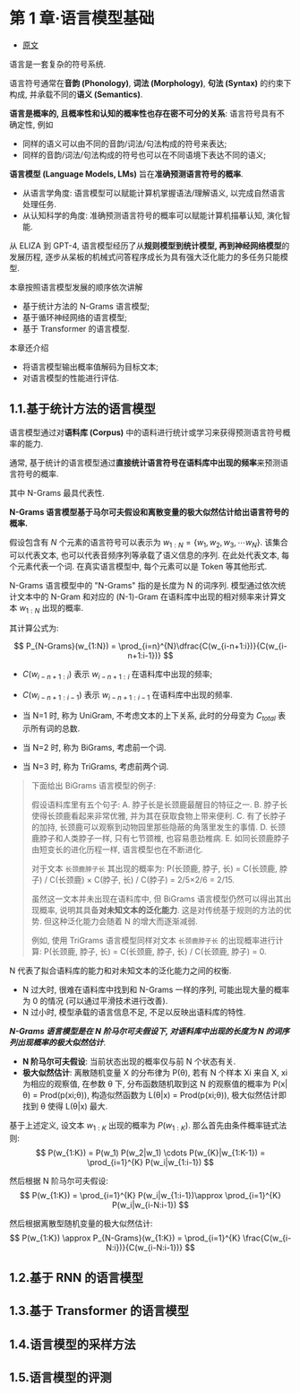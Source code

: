 # 第 1 章·语言模型基础

- [原文](https://github.com/ZJU-LLMs/Foundations-of-LLMs/blob/main/%E3%80%8A%E5%A4%A7%E6%A8%A1%E5%9E%8B%E5%9F%BA%E7%A1%80%E3%80%8B%E6%95%99%E6%9D%90/%E3%80%8A%E5%A4%A7%E6%A8%A1%E5%9E%8B%E5%9F%BA%E7%A1%80%E3%80%8B%E5%88%86%E7%AB%A0%E8%8A%82%E5%86%85%E5%AE%B9/%E7%AC%AC1%E7%AB%A0%20%E8%AF%AD%E8%A8%80%E6%A8%A1%E5%9E%8B%E5%9F%BA%E7%A1%80.pdf)

语言是一套复杂的符号系统.

语言符号通常在**音韵 (Phonology)**, **词法 (Morphology)**, **句法 (Syntax)** 的约束下构成, 并承载不同的**语义 (Semantics)**.

**语言是概率的, 且概率性和认知的概率性也存在密不可分的关系**:
语言符号具有不确定性, 例如
- 同样的语义可以由不同的音韵/词法/句法构成的符号来表达;
- 同样的音韵/词法/句法构成的符号也可以在不同语境下表达不同的语义;

**语言模型 (Language Models, LMs)** 旨在**准确预测语言符号的概率**.
- 从语言学角度: 语言模型可以赋能计算机掌握语法/理解语义, 以完成自然语言处理任务.
- 从认知科学的角度: 准确预测语言符号的概率可以赋能计算机描摹认知, 演化智能.

从 ELIZA 到 GPT-4, 语言模型经历了从**规则模型到统计模型, 再到神经网络模型**的发展历程, 逐步从呆板的机械式问答程序成长为具有强大泛化能力的多任务只能模型.

本章按照语言模型发展的顺序依次讲解
- 基于统计方法的 N-Grams 语言模型;
- 基于循环神经网络的语言模型;
- 基于 Transformer 的语言模型.

本章还介绍
- 将语言模型输出概率值解码为目标文本;
- 对语言模型的性能进行评估.

## 1.1.基于统计方法的语言模型

语言模型通过对**语料库 (Corpus)** 中的语料进行统计或学习来获得预测语言符号概率的能力.

通常, 基于统计的语言模型通过**直接统计语言符号在语料库中出现的频率**来预测语言符号的概率.

其中 N-Grams 最具代表性.

**N-Grams 语言模型基于马尔可夫假设和离散变量的极大似然估计给出语言符号的概率.**

假设包含有 $N$ 个元素的语言符号可以表示为 $w_{1:N}=\{w_1, w_2, w_3, \cdots w_N\}$.
该集合可以代表文本, 也可以代表音频序列等承载了语义信息的序列.
在此处代表文本, 每个元素代表一个词.
在真实语言模型中, 每个元素可以是 Token 等其他形式.

N-Grams 语言模型中的 "N-Grams" 指的是长度为 N 的词序列. 模型通过依次统计文本中的 N-Gram 和对应的 (N-1)-Gram 在语料库中出现的相对频率来计算文本 $w_{1:N}$ 出现的概率.

其计算公式为:

$$
    P_{N-Grams}(w_{1:N}) = \prod_{i=n}^{N}\dfrac{C(w_{i-n+1:i})}{C(w_{i-n+1:i-1})}
$$

- $C(w_{i-n+1:i})$ 表示 $w_{i-n+1:i}$ 在语料库中出现的频率;
- $C(w_{i-n+1:i-1})$ 表示 $w_{i-n+1:i-1}$ 在语料库中出现的频率.

- 当 N=1 时, 称为 UniGram, 不考虑文本的上下关系, 此时的分母变为 $C_{total}$ 表示所有词的总数.
- 当 N=2 时, 称为 BiGrams, 考虑前一个词.
- 当 N=3 时, 称为 TriGrams, 考虑前两个词.

> 下面给出 BiGrams 语言模型的例子:
>
> 假设语料库里有五个句子:
> A. 脖子长是长颈鹿最醒目的特征之一.
> B. 脖子长使得长颈鹿看起来非常优雅, 并为其在获取食物上带来便利.
> C. 有了长脖子的加持, 长颈鹿可以观察到动物园里那些隐蔽的角落里发生的事情.
> D. 长颈鹿脖子和人类脖子一样, 只有七节颈椎, 也容易患劲椎病.
> E. 如同长颈鹿脖子由短变长的进化历程一样, 语言模型也在不断进化.
>
> 对于文本 `长颈鹿脖子长` 其出现的概率为: P(长颈鹿, 脖子, 长) = C(长颈鹿, 脖子) / C(长颈鹿) × C(脖子, 长) / C(脖子) = 2/5×2/6 = 2/15.
>
> 虽然这一文本并未出现在语料库中, 但 BiGrams 语言模型仍然可以得出其出现概率, 说明其具备**对未知文本的泛化能力**.
> 这是对传统基于规则的方法的优势.
> 但这种泛化能力会随着 N 的增大而逐渐减弱.
>
> 例如, 使用 TriGrams 语言模型同样对文本 `长颈鹿脖子长` 的出现概率进行计算:
> P(长颈鹿, 脖子, 长) = C(长颈鹿, 脖子, 长) / C(长颈鹿, 脖子) = 0.

N 代表了拟合语料库的能力和对未知文本的泛化能力之间的权衡.
- N 过大时, 很难在语料库中找到和 N-Grams 一样的序列, 可能出现大量的概率为 0 的情况 (可以通过平滑技术进行改善).
- N 过小时, 模型承载的语言信息不足, 不足以反映出语料库的特性.

***N-Grams 语言模型是在 N 阶马尔可夫假设下, 对语料库中出现的长度为 N 的词序列出现概率的极大似然估计***.
- **N 阶马尔可夫假设**: 当前状态出现的概率仅与前 N 个状态有关.
- **极大似然估计**: 离散随机变量 X 的分布律为 P(θ), 若有 N 个样本 Xi 来自 X, xi 为相应的观察值, 在参数 θ 下, 分布函数随机取到这 N 的观察值的概率为 P(x|θ) = Prod(p(xi;θ)), 构造似然函数为 L(θ|x) = Prod(p(xi;θ)), 极大似然估计即找到 θ 使得 L(θ|x) 最大.

基于上述定义, 设文本 $w_{1:K}$ 出现的概率为 $P(w_{1:K})$.
那么首先由条件概率链式法则:
$$
    P(w_{1:K}) = P(w_1) P(w_2|w_1) \cdots P(w_{K}|w_{1:K-1}) = \prod_{i=1}^{K} P(w_i|w_{1:i-1})
$$

然后根据 N 阶马尔可夫假设:
$$
    P(w_{1:K}) = \prod_{i=1}^{K} P(w_i|w_{1:i-1})\approx \prod_{i=1}^{K} P(w_i|w_{i-N:i-1})
$$

然后根据离散型随机变量的极大似然估计:
$$
    P(w_{1:K}) \approx P_{N-Grams}(w_{1:K}) = \prod_{i=1}^{K} \frac{C(w_{i-N:i})}{C(w_{i-N:i-1})}
$$

## 1.2.基于 RNN 的语言模型

## 1.3.基于 Transformer 的语言模型

## 1.4.语言模型的采样方法

## 1.5.语言模型的评测
